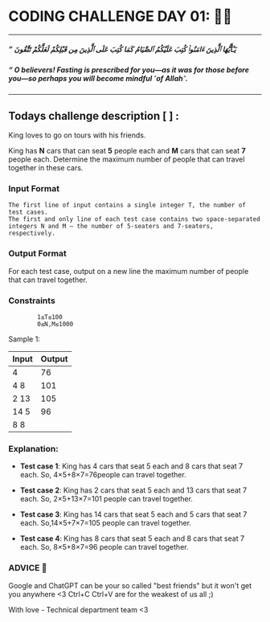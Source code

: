 # CODING CHALLENGE DAY 01: 🌙✨

---

##### ” يَـٰٓأَيُّهَا ٱلَّذِينَ ءَامَنُوا۟ كُتِبَ عَلَيْكُمُ ٱلصِّيَامُ كَمَا كُتِبَ عَلَى ٱلَّذِينَ مِن قَبْلِكُمْ لَعَلَّكُمْ تَتَّقُونَ

##### “ O believers! Fasting is prescribed for you—as it was for those before you—so perhaps you will become mindful ˹of Allah˺.

---

##

## Todays challenge description [  ] :

King loves to go on tours with his friends.

King has **N** cars that can seat **5** people each and **M** cars that can seat **7** people each. Determine the maximum number of people that can travel together in these cars.

### Input Format

    The first line of input contains a single integer T, the number of test cases.
    The first and only line of each test case contains two space-separated integers N and M — the number of 5-seaters and 7-seaters, respectively.

### Output Format

For each test case, output on a new line the maximum number of people that can travel together.

### Constraints

            1≤T≤100
            0≤N,M≤1000

Sample 1:

| Input | Output |
| ----- | ------ |
| 4     | 76     |
| 4 8   | 101    |
| 2 13  | 105    |
| 14 5  | 96     |
| 8 8   |        |

### Explanation:

- **Test case 1**: King has 4 cars that seat 5 each and 8 cars that seat 7 each. So, 4×5+8×7=76people can travel together.

- **Test case 2**: King has 2 cars that seat 5 each and 13 cars that seat 7 each. So, 2×5+13×7=101 people can travel together.

- **Test case 3**: King has 14 cars that seat 5 each and 5 cars that seat 7 each. So,14×5+7×7=105 people can travel together.

- **Test case 4**: King has 8 cars that seat 5 each and 8 cars that seat 7 each. So, 8×5+8×7=96 people can travel together.

### ADVICE 💖

Google and ChatGPT can be your so called "best friends" but it won't get you anywhere <3 Ctrl+C Ctrl+V are for the weakest of us all ;)

With love - Technical department team <3

